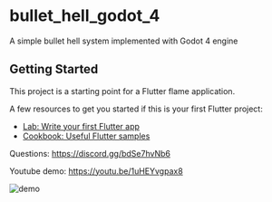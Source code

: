 # bullet_hell_godot_4

A simple bullet hell system implemented with Godot 4 engine

## Getting Started

This project is a starting point for a Flutter flame application.

A few resources to get you started if this is your first Flutter project:

- [Lab: Write your first Flutter app](https://docs.flutter.dev/get-started/codelab)
- [Cookbook: Useful Flutter samples](https://docs.flutter.dev/cookbook)

Questions: 
https://discord.gg/bdSe7hvNb6

Youtube demo: https://youtu.be/1uHEYvgpax8


![demo](https://github.com/imperativelyfunctional/bullet_hell_godot_1/blob/main/demo.gif)
